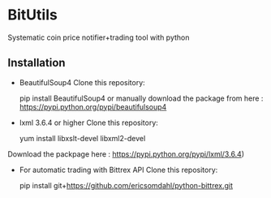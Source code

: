 # BitUtils
Systematic coin price notifier+trading tool with python


Installation
------------
* BeautifulSoup4
Clone this repository:

    pip install BeautifulSoup4
or manually download the package from here : 
https://pypi.python.org/pypi/beautifulsoup4

* lxml 3.6.4 or higher
Clone this repository:

    yum install libxslt-devel libxml2-devel
    
Download the packpage here : 
    https://pypi.python.org/pypi/lxml/3.6.4)

* For automatic trading with Bittrex API
Clone this repository:

    pip install git+https://github.com/ericsomdahl/python-bittrex.git
